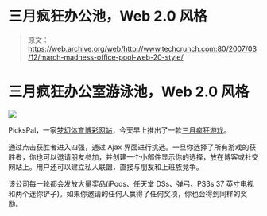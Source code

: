 # 三月疯狂办公池，Web 2.0 风格

> 原文：<https://web.archive.org/web/http://www.techcrunch.com:80/2007/03/12/march-madness-office-pool-web-20-style/>

# 三月疯狂办公室游泳池，Web 2.0 风格

[![](img/10a47b868c4fa942b721edb9f1470904.png)](https://web.archive.org/web/20210919144652/http://hoops.pickspal.com/)

PicksPal，一家[梦幻体育博彩网站](https://web.archive.org/web/20210919144652/http://www.beta.techcrunch.com/2006/09/19/pickspal-could-disrupt-sports-betting-markets/)，今天早上推出了一款[三月疯狂游戏](https://web.archive.org/web/20210919144652/http://hoops.pickspal.com/)。

通过点击获胜者进入四强，通过 Ajax 界面进行挑选。一旦你选择了所有游戏的获胜者，你也可以邀请朋友参加，并创建一个小部件显示你的选择，放在博客或社交网站上。用户还可以建立私人联盟，直接与朋友和上班族竞争。

该公司每一轮都会发放大量奖品(iPods、任天堂 DSs、弹弓、PS3s 37 英寸电视和两个迷你铲子)。如果你邀请的任何人赢得了任何奖项，你也会得到同样的奖励。